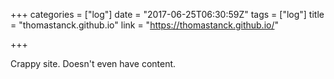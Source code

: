 +++
categories = ["log"]
date = "2017-06-25T06:30:59Z"
tags = ["log"]
title = "thomastanck.github.io"
link = "https://thomastanck.github.io/"

+++

Crappy site. Doesn't even have content.
